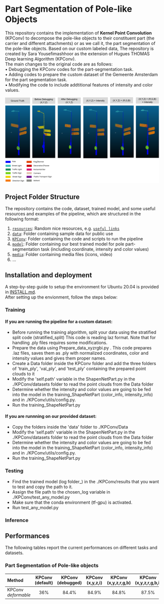 # Part Segmentation of Pole-like Objects

This repository contains the implementation of **Kernel Point Convolution** (KPConv) to decompose the pole-like objects to their constituent part (the carrier and different attachments) or as we call it, the part segmentation of the pole-like objects. Based on our custom labeled data, 
The repository is created by Sara Yousefimashhoor as the extension of Hugues THOMAS Deep learning Algorithm (KPConv). <br />
The main changes to the original code are as follows:<br />
•	Debugging the KPConv codes for the part-segmentation task.<br />
•	Adding codes to prepare the custom dataset of the Gemeente Amsterdam for the part segmentation task.<br />
•	Modifying the code to include addtitional features of intensity and color values.<br />



![Intro figure](https://github.com/Amsterdam-Internships/Pole-Part-Segmentation/blob/master/Picture1.png)


## Project Folder Structure
The repository contains the code, dataset, trained model, and some useful resources and examples of the pipeline, which are structured in the following format:

1) [`resources`](./resources): Random nice resources, e.g. [`useful links`](./resources/README.md)
1) [`data`](./data): Folder containing sample data for public use
1) [`KPConv`](./KPConv): Folder containing the code and scripts to run the pipeline
1) [`model`](./model): Folder containing our best trained model for pole part-segmentation task (including coordinate, intensity and color values)
3) [`media`](./media): Folder containing media files (icons, video)
4) ...


## Installation and deployment 

A step-by-step guide to setup the environment for Ubuntu 20.04 is provided in [INSTALL.md](./INSTALL.md). <br />
After setting up the envionment, follow the steps below: <br />

### Training

#### If you are running the pipeline for a custom dataset:  <br />

* Before running the training algorithm, split your data using the stratified split code (stratified_split) This code is reading laz format. Note that for handling .ply files requires some modifications.
* Prepare the data using Prepare_data_xyzrgbi.py . This code prepares .laz files, saves them as .ply with normalized coordinates, color and intensity values and gives them proper names. 
* Create a Data folder inside the KPConv folder and add the three folders of 'train_ply', 'val_ply', and 'test_ply' containing the prepared point clouds to it
* Modify the 'self.path' variable in the ShapenNetPart.py in the ./KPConv/datasets folder to read the point clouds from the Data folder
* Determine whether the intensity and color values are going to be fed into the model in the training_ShapeNetPart (color_info, intensity_info) and in ./KPConv/utils/config.py.
* Run the training_ShapeNetPart.py

#### If you are runnning on our provided dataset: <br />

* Copy the folders inside the 'data' folder to ./KPConv/Data
* Modify the 'self.path' variable in the ShapenNetPart.py in the ./KPConv/datasets folder to read the point clouds from the Data folder
* Determine whether the intensity and color values are going to be fed into the model in the training_ShapeNetPart (color_info, intensity_info) and in ./KPConv/utils/config.py.
* Run the training_ShapeNetPart.py

### Testing
* Find the trained model (log folder_) in the ./KPConv/results that you want to test and copy the path to it.
* Assign the file path to the chosen_log variable in ./KPConv/test_any_model.py
* Make sure that the conda environment (tf-gpu) is activated.
* Run test_any_model.py

### Inference

## Performances

The following tables report the current performances on different tasks and datasets. 

### Part Segmentation of Pole-like objects 

| Method | KPConv (default) | KPConv (debugged) | KPConv (x,y,z,i) |  KPConv (x,y,z,r,g,b) | KPConv (x,y,z,r,g,b,i) |
| :--- | :---: | :---: | :---: | :---: | :---: |
| KPConv _deformable_      | 36% |  84.4%  |  84.9%  |  84.8%  | 87.5% 


